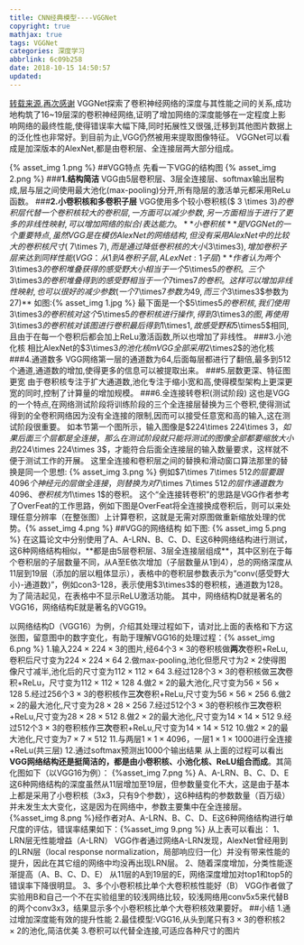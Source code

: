 ```yaml
---
title: CNN经典模型----VGGNet
copyright: true
mathjax: true
tags: VGGNet
categories: 深度学习
abbrlink: 6c09b258
date: 2018-10-15 14:50:57
updated:
---
```

[转载来源,再次感谢](https://my.oschina.net/u/876354/blog/1634322)
VGGNet探索了卷积神经网络的深度与其性能之间的关系,成功地构筑了16~19层深的卷积神经网络,证明了增加网络的深度能够在一定程度上影响网络的最终性能,使得错误率大幅下降,同时拓展性又很强,迁移到其他图片数据上的泛化性也非常好。到目前为止,VGG仍然被用来提取图像特征。
VGGNet可以看成是加深版本的AlexNet,都是由卷积层、全连接层两大部分组成。
<!--more-->
{% asset_img 1.png %}
##VGG特点
先看一下VGG的结构图
{% asset_img 2.png %}
###**1.结构简洁**
VGG由5层卷积层、3层全连接层、softmax输出层构成,层与层之间使用最大池化(max-pooling)分开,所有隐层的激活单元都采用ReLu函数。
###**2.小卷积核和多卷积子层**
VGG使用多个较小卷积核($ 3 \times 3$)的卷积层代替一个卷积核较大的卷积层,一方面可以减少参数,另一方面相当于进行了更多的非线性映射,可以增加网络的拟合/表达能力。
**小卷积核**是VGGNet的一个重要特点,虽然VGG是在模仿AlexNet的网络结构,但没有采用AlexNet中的比较大的卷积核尺寸($ 7\times 7$),而是通过降低卷积核的大小($3\times3$),增加卷积子层来达到同样性能(VGG：从1到4卷积子层,ALexNet:1子层)
**作者认为两个$3\times3$的卷积堆叠获得的感受野大小相当于一个$5\times5$的卷积。三个$3\times3$的卷积堆叠得到的感受野相当于一个$7times7$的卷积。这样可以增加非线性映射,也可以很好的减少参数(一个$7\times7$参数为49,而三个$3\times3$参数为27)**
如图:{% asset_img 1.jpg %}
最下面是一个$5\times5$的卷积核,我们使用$3\times3$的卷积核对这个$5\times5$的卷积核进行操作,得到$3\times3$的图,再使用$3\times3$的卷积核对该图进行卷积最后得到$1\times1$,故感受野和$5\times5$相同,且由于在每一个卷积后都会加上ReLu激活函数,所以也增加了非线性。
###3.小池化核
相比AlexNet的$3\times3$的池化核mVGG全部采用$2\times2$的池化核
###4.通道数多
VGG网络第一层的通道数为64,后面每层都进行了翻倍,最多到512个通道,通道数的增加,使得更多的信息可以被提取出来。
###5.层数更深、特征图更宽
由于卷积核专注于扩大通道数,池化专注于缩小宽和高,使得模型架构上更深更宽的同时,控制了计算量的增加规模。
###6.全连接转卷积(测试阶段)
这也是VGG的一个特点,在网络测试阶段将训练阶段的三个全连接层替换为三个卷积,使得测试得到的全卷积网络因为没有全连接的限制,因而可以接受任意宽和高的输入,这在测试阶段很重要。
如本节第一个图所示，输入图像是$224\times 224\times 3$，如果后面三个层都是全连接，那么在测试阶段就只能将测试的图像全部都要缩放大小到$224\times 224\times 3$，才能符合后面全连接层的输入数量要求，这样就不便于测试工作的开展。
这里全连接和卷积层之间的替换和滑动窗口算法那里的替换是同一个思想:
{% asset_img 3.png %}
例如$7\times 7\times 512$的层要跟4096个神经元的层做全连接，则替换为对$7\times 7\times 512$的层作通道数为4096、卷积核为$1\times 1$的卷积。
这个“全连接转卷积”的思路是VGG作者参考了OverFeat的工作思路，例如下图是OverFeat将全连接换成卷积后，则可以来处理任意分辨率（在整张图）上计算卷积，这就是无需对原图做重新缩放处理的优势。{% asset_img 4.png %}
##VGG的网络结构
如下图:
{% asset_img 5.png %}
在这篇论文中分别使用了A、A-LRN、B、C、D、E这6种网络结构进行测试，这6种网络结构相似，**都是由5层卷积层、3层全连接层组成**，其中区别在于每个卷积层的子层数量不同，从A至E依次增加（子层数量从1到4），总的网络深度从11层到19层（添加的层以粗体显示），表格中的卷积层参数表示为“conv⟨感受野大小⟩-通道数⟩”，例如con3-128，表示使用$3\times3$的卷积核，通道数为128。为了简洁起见，在表格中不显示ReLU激活功能。
其中，网络结构D就是著名的VGG16，网络结构E就是著名的VGG19。

以网络结构D（VGG16）为例，介绍其处理过程如下，请对比上面的表格和下方这张图，留意图中的数字变化，有助于理解VGG16的处理过程：{% asset_img 6.png %}
1.输入$224\times224\times3$的图片,经64个$3\times3$的卷积核做**两次**卷积+ReLu,卷积后尺寸变为$224\times224\times64$
2.做max-pooling,池化但愿尺寸为$2\times2$使得图像尺寸减半,池化后的尺寸变为$112\times112\times64$
3.经过128个$3\times3$的卷积核做**三次**卷积+ReLu，尺寸变为$112\times112\times128$
4.做$2\times2$的最大池化,尺寸变为$56\times56\times128$
5.经过256个$3\times3$的卷积核作**三次**卷积+ReLu,尺寸变为$56\times56\times256$
6.做$2\times2$的最大池化,尺寸变为$28\times28\times256$
7.经过512个$3\times3$的卷积核作**三次**卷积+ReLu,尺寸变为$28\times28\times512$
8.做$2\times2$的最大池化,尺寸变为$14\times14\times512$
9.经过512个$3\times3$的卷积核作**三次**卷积+ReLu,尺寸变为$14\times14\times512$
10.做$2\times2$的最大池化,尺寸变为$7\times7\times512$
11.与两层$1\times1\times4096$，一层$1\times1\times1000$进行全连接+ReLu(共三层)
12.通过softmax预测出1000个输出结果
从上面的过程可以看出**VGG网络结构还是挺简洁的，都是由小卷积核、小池化核、ReLU组合而成**。其简化图如下（以VGG16为例）：
{%asset_img 7.png %}
A、A-LRN、B、C、D、E这6种网络结构的深度虽然从11层增加至19层，但参数量变化不大，这是由于基本上都是采用了小卷积核（3x3，只有9个参数），这6种结构的参数数量（百万级）并未发生太大变化，这是因为在网络中，参数主要集中在全连接层。{%asset_img 8.png %}经作者对A、A-LRN、B、C、D、E这6种网络结构进行单尺度的评估，错误率结果如下：{%asset_img 9.png %}
从上表可以看出：
1、LRN层无性能增益（A-LRN）
VGG作者通过网络A-LRN发现，AlexNet曾经用到的LRN层（local response normalization，局部响应归一化）并没有带来性能的提升，因此在其它组的网络中均没再出现LRN层。
2、随着深度增加，分类性能逐渐提高（A、B、C、D、E）
从11层的A到19层的E，网络深度增加对top1和top5的错误率下降很明显。
3、多个小卷积核比单个大卷积核性能好（B）
VGG作者做了实验用B和自己一个不在实验组里的较浅网络比较，较浅网络用conv5x5来代替B的两个conv3x3，结果显示多个小卷积核比单个大卷积核效果要好。
##小结
1.通过增加深度能有效的提升性能
2.最佳模型:VGG16,从头到尾只有$3\times3$的卷积核$2\times2$的池化,简洁优美
3.卷积可以代替全连接,可适应各种尺寸的图片